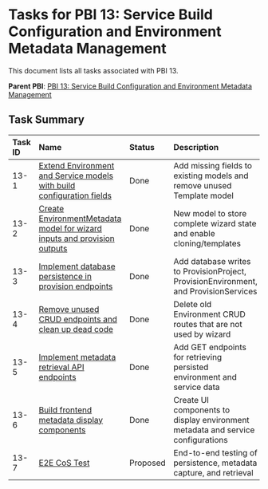 # Tasks for PBI 13: Service Build Configuration and Environment Metadata Management

This document lists all tasks associated with PBI 13.

**Parent PBI**: [PBI 13: Service Build Configuration and Environment Metadata Management](./prd.md)

## Task Summary

| Task ID | Name | Status | Description |
| :------ | :--------------------------------------- | :------- | :--------------------------------- |
| 13-1 | [Extend Environment and Service models with build configuration fields](./13-1.md) | Done | Add missing fields to existing models and remove unused Template model |
| 13-2 | [Create EnvironmentMetadata model for wizard inputs and provision outputs](./13-2.md) | Done | New model to store complete wizard state and enable cloning/templates |
| 13-3 | [Implement database persistence in provision endpoints](./13-3.md) | Done | Add database writes to ProvisionProject, ProvisionEnvironment, and ProvisionServices |
| 13-4 | [Remove unused CRUD endpoints and clean up dead code](./13-4.md) | Done | Delete old Environment CRUD routes that are not used by wizard |
| 13-5 | [Implement metadata retrieval API endpoints](./13-5.md) | Done | Add GET endpoints for retrieving persisted environment and service data |
| 13-6 | [Build frontend metadata display components](./13-6.md) | Done | Create UI components to display environment metadata and service configurations |
| 13-7 | [E2E CoS Test](./13-7.md) | Proposed | End-to-end testing of persistence, metadata capture, and retrieval |

